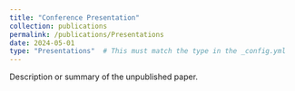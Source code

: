 ```yaml
---
title: "Conference Presentation"
collection: publications
permalink: /publications/Presentations
date: 2024-05-01
type: "Presentations"  # This must match the type in the _config.yml
---
```

Description or summary of the unpublished paper.
